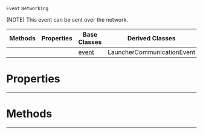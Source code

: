  `Event` `Networking`



(NOTE) This event can be sent over the network.

|Methods|Properties|Base Classes|Derived Classes|
|---|---|---|---|
| | |[event](https://plasmaengine.github.io/PlasmaDocs/Plasma1/C++/code_reference/class_reference/event.markdown)|LauncherCommunicationEvent|


 #  Properties


---  
 #  Methods


---  
 

 